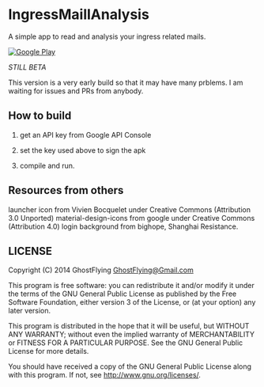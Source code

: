 IngressMaillAnalysis
====================

A simple app to read and analysis your ingress related mails.

[![Google Play](http://developer.android.com/images/brand/en_generic_rgb_wo_45.png)](https://play.google.com/store/apps/details?id=com.ghostflying.ingressmailanalysis)

*STILL BETA*

This version is a very early build so that it may have many prblems. I am waiting for issues and PRs from anybody.

How to build 
------------

1. get an API key from Google API Console

2. set the key used above to sign the apk

3. compile and run.

Resources from others
---------------------

launcher icon from Vivien Bocquelet under Creative Commons (Attribution 3.0 Unported)
material-design-icons from google under Creative Commons (Attribution 4.0)
login background from bighope, Shanghai Resistance.

LICENSE
-------

Copyright (C) 2014 GhostFlying <GhostFlying@Gmail.com>

This program is free software: you can redistribute it and/or modify
it under the terms of the GNU General Public License as published by
the Free Software Foundation, either version 3 of the License, or
(at your option) any later version.

This program is distributed in the hope that it will be useful,
but WITHOUT ANY WARRANTY; without even the implied warranty of
MERCHANTABILITY or FITNESS FOR A PARTICULAR PURPOSE.  See the
GNU General Public License for more details.

You should have received a copy of the GNU General Public License
along with this program. If not, see <http://www.gnu.org/licenses/>.

